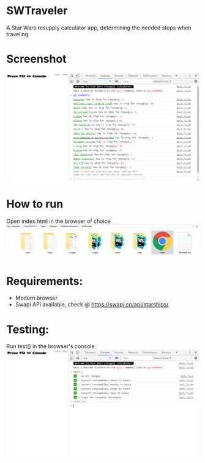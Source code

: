 # SWTraveler
A Star Wars resupply calculator app, determining the needed stops when traveling

# Screenshot
![alt text](https://github.com/Maksim1337/SWTraveler/blob/master/images/run-example.PNG "Run go(1000000) in the console")

# How to run
Open index.html in the browser of choice
![alt text](https://github.com/Maksim1337/SWTraveler/blob/master/images/how-to-launch.PNG "Open index.html in a browser")

# Requirements:  
* Modern browser  
* Swapi API available, check @ https://swapi.co/api/starships/

# Testing:  
Run test() in the browser's console
![alt text](https://github.com/Maksim1337/SWTraveler/blob/master/images/test-example.PNG "Run test() in the console")

